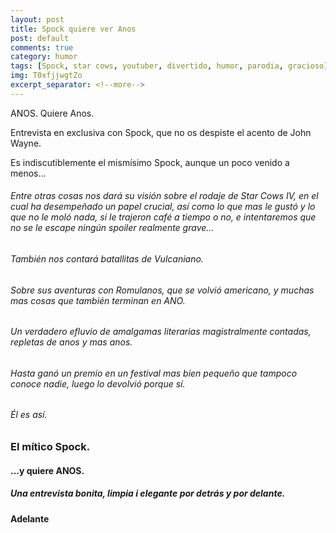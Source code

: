 ```yaml
---
layout: post
title: Spock quiere ver Anos
post: default
comments: true
category: humor
tags: [Spock, star cows, youtuber, divertido, humor, parodia, gracioso]
img: T0xfjjwgtZo
excerpt_separator: <!--more-->
---
```


ANOS. Quiere Anos.

Entrevista en exclusiva con Spock, que no os despiste el acento de John Wayne.

Es indiscutiblemente el mismísimo Spock, aunque un poco venido a menos...

<!--more-->


###### Entre otras cosas nos dará su visión sobre el rodaje de Star Cows IV, en el cual ha desempeñado un papel crucial, así como lo que mas le gustó y lo que no le moló nada, si le trajeron café a tiempo o no, e intentaremos que no se le escape ningún spoiler realmente grave...

###### También nos contará batallitas de Vulcaniano.

###### Sobre sus aventuras con Romulanos, que se volvió americano, y muchas mas cosas que también terminan en ANO.

###### Un verdadero efluvio de amalgamas literarias magistralmente contadas, repletas de anos y mas anos.

###### Hasta ganó un premio en un festival mas bien pequeño que tampoco conoce nadie, luego lo devolvió porque sí.

###### Él es así.

### El mítico Spock. 

#### ...y quiere ANOS.

##### Una entrevista bonita, limpia i elegante por detrás y por delante.

#### Adelante
